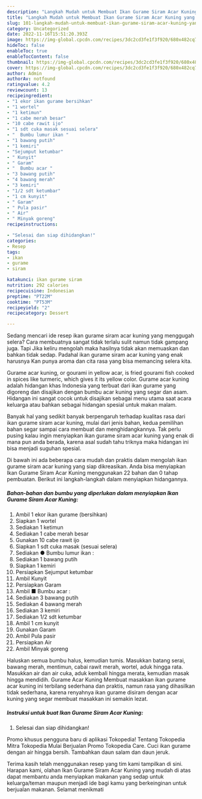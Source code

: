 ```yaml
---
description: "Langkah Mudah untuk Membuat Ikan Gurame Siram Acar Kuning yang Lezat Sekali"
title: "Langkah Mudah untuk Membuat Ikan Gurame Siram Acar Kuning yang Lezat Sekali"
slug: 101-langkah-mudah-untuk-membuat-ikan-gurame-siram-acar-kuning-yang-lezat-sekali
category: Uncategorized
date: 2022-11-16T15:51:20.393Z
image: https://img-global.cpcdn.com/recipes/3dc2cd3fe1f3f920/680x482cq70/ikan-gurame-siram-acar-kuning-foto-resep-utama.jpg
hideToc: false
enableToc: true
enableTocContent: false
thumbnail: https://img-global.cpcdn.com/recipes/3dc2cd3fe1f3f920/680x482cq70/ikan-gurame-siram-acar-kuning-foto-resep-utama.jpg
cover: https://img-global.cpcdn.com/recipes/3dc2cd3fe1f3f920/680x482cq70/ikan-gurame-siram-acar-kuning-foto-resep-utama.jpg
author: Admin
authorAv: notfound
ratingvalue: 4.2
reviewcount: 13
recipeingredient:
- "1 ekor ikan gurame bersihkan"
- "1 wortel"
- "1 ketimun"
- "1 cabe merah besar"
- "10 cabe rawit ijo"
- "1 sdt cuka masak sesuai selera"
- "  Bumbu lumur ikan "
- "1 bawang putih"
- "1 kemiri"
- "Sejumput ketumbar"
- " Kunyit"
- " Garam"
- "  Bumbu acar "
- "3 bawang putih"
- "4 bawang merah"
- "3 kemiri"
- "1/2 sdt ketumbar"
- "1 cm kunyit"
- " Garam"
- " Pula pasir"
- " Air"
- " Minyak goreng"
recipeinstructions:

- "Selesai dan siap dihidangkan!"
categories:
- Resep
tags:
- ikan
- gurame
- siram

katakunci: ikan gurame siram 
nutrition: 292 calories
recipecuisine: Indonesian
preptime: "PT22M"
cooktime: "PT53M"
recipeyield: "2"
recipecategory: Dessert

---
```



Sedang mencari ide resep ikan gurame siram acar kuning yang menggugah selera? Cara membuatnya sangat tidak terlalu sulit namun tidak gampang juga. Tapi Jika keliru mengolah maka hasilnya tidak akan memuaskan dan bahkan tidak sedap. Padahal ikan gurame siram acar kuning yang enak harusnya Kan punya aroma dan cita rasa yang bisa memancing selera kita.


Gurame acar kuning, or gourami in yellow acar, is fried gourami fish cooked in spices like turmeric, which gives it its yellow color. Gurame acar kuning adalah hidangan khas Indonesia yang terbuat dari ikan gurame yang digoreng dan disajikan dengan bumbu acar kuning yang segar dan asam. Hidangan ini sangat cocok untuk disajikan sebagai menu utama saat acara keluarga atau bahkan sebagai hidangan spesial untuk makan malam.

Banyak hal yang sedikit banyak berpengaruh terhadap kualitas rasa dari ikan gurame siram acar kuning, mulai dari jenis bahan, kedua pemilihan bahan segar sampai cara membuat dan menghidangkannya. Tak perlu pusing kalau ingin menyiapkan ikan gurame siram acar kuning yang enak di mana pun anda berada, karena asal sudah tahu triknya maka hidangan ini bisa menjadi suguhan spesial.


Di bawah ini ada beberapa cara mudah dan praktis dalam mengolah ikan gurame siram acar kuning yang siap dikreasikan. Anda bisa menyiapkan Ikan Gurame Siram Acar Kuning menggunakan 22 bahan dan 0 tahap pembuatan. Berikut ini langkah-langkah dalam menyiapkan hidangannya.

<!--inarticleads1-->

##### Bahan-bahan dan bumbu yang diperlukan dalam menyiapkan Ikan Gurame Siram Acar Kuning:

1. Ambil 1 ekor ikan gurame (bersihkan)
1. Siapkan 1 wortel
1. Sediakan 1 ketimun
1. Sediakan 1 cabe merah besar
1. Gunakan 10 cabe rawit ijo
1. Siapkan 1 sdt cuka masak (sesuai selera)
1. Sediakan  ● Bumbu lumur ikan :
1. Sediakan 1 bawang putih
1. Siapkan 1 kemiri
1. Persiapkan Sejumput ketumbar
1. Ambil  Kunyit
1. Persiapkan  Garam
1. Ambil  ■ Bumbu acar :
1. Sediakan 3 bawang putih
1. Sediakan 4 bawang merah
1. Sediakan 3 kemiri
1. Sediakan 1/2 sdt ketumbar
1. Ambil 1 cm kunyit
1. Gunakan  Garam
1. Ambil  Pula pasir
1. Persiapkan  Air
1. Ambil  Minyak goreng


Haluskan semua bumbu halus, kemudian tumis. Masukkan batang serai, bawang merah, mentimun, cabai rawit merah, wortel, aduk hingga rata. Masukkan air dan air cuka, aduk kembali hingga merata, kemudian masak hingga mendidih. Gurame Acar Kuning Membuat masakkan ikan gurame acar kuning ini terbilang sederhana dan praktis, namun rasa yang dihasilkan tidak sederhana, karena renyahnya ikan gurame disiram dengan acar kuning yang segar membuat masakkan ini semakin lezat. 

<!--inarticleads2-->

##### Instruksi untuk buat Ikan Gurame Siram Acar Kuning:


1. Selesai dan siap dihidangkan!

Promo khusus pengguna baru di aplikasi Tokopedia! Tentang Tokopedia Mitra Tokopedia Mulai Berjualan Promo Tokopedia Care. Cuci ikan gurame dengan air hingga bersih. Tambahkan daun salam dan daun jeruk. 

Terima kasih telah menggunakan resep yang tim kami tampilkan di sini. Harapan kami, olahan Ikan Gurame Siram Acar Kuning yang mudah di atas dapat membantu anda menyiapkan makanan yang sedap untuk keluarga/teman maupun menjadi ide bagi kamu yang berkeinginan untuk berjualan makanan. Selamat menikmati
